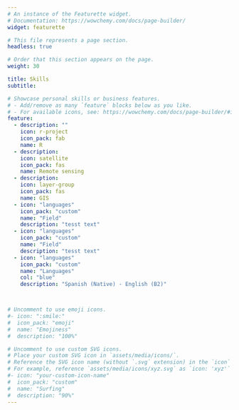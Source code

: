 ```yaml
---
# An instance of the Featurette widget.
# Documentation: https://wowchemy.com/docs/page-builder/
widget: featurette

# This file represents a page section.
headless: true

# Order that this section appears on the page.
weight: 30

title: Skills
subtitle:

# Showcase personal skills or business features.
# - Add/remove as many `feature` blocks below as you like.
# - For available icons, see: https://wowchemy.com/docs/page-builder/#icons
feature:
  - description: ""
    icon: r-project
    icon_pack: fab
    name: R
  - description: 
    icon: satellite
    icon_pack: fas
    name: Remote sensing
  - description:
    icon: layer-group
    icon_pack: fas
    name: GIS
  - icon: "languages"
    icon_pack: "custom"
    name: "Field"
    description: "tesst text"
  - icon: "languages"
    icon_pack: "custom"
    name: "Field"
    description: "tesst text"
  - icon: "languages"
    icon_pack: "custom"
    name: "Languages"
    col: "blue"
    description: "Spanish (Native) - English (B2)" 



# Uncomment to use emoji icons.
#- icon: ":smile:"
#  icon_pack: "emoji"
#  name: "Emojiness"
#  description: "100%"

# Uncomment to use custom SVG icons.
# Place your custom SVG icon in `assets/media/icons/`.
# Reference the SVG icon name (without `.svg` extension) in the `icon` field.
# For example, reference `assets/media/icons/xyz.svg` as `icon: 'xyz'`
#- icon: "your-custom-icon-name"
#  icon_pack: "custom"
#  name: "Surfing"
#  description: "90%"
---
```

